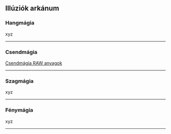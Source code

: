 ## Illúziók arkánum


### Hangmágia

xyz

---
### Csendmágia

[Csendmágia RAW anyagok](https://github.com/kaktusztea/km100/wiki/RAW.magia#csendmágia)

---
### Szagmágia

xyz

---
### Fénymágia

xyz

---

